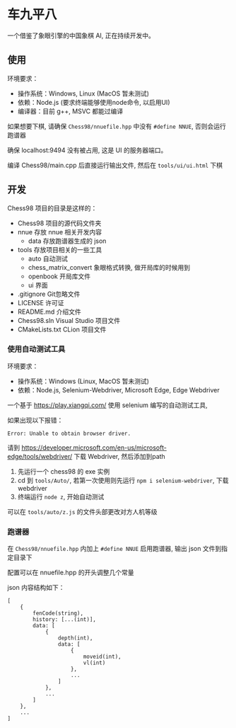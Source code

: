 # 车九平八

一个借鉴了象眼引擎的中国象棋 AI, 正在持续开发中。

## 使用

环境要求：
- 操作系统：Windows, Linux (MacOS 暂未测试)
- 依赖：Node.js (要求终端能够使用node命令, 以启用UI)
- 编译器：目前 g++, MSVC 都能过编译

如果想要下棋, 请确保 `Chess98/nnuefile.hpp` 中没有 `#define NNUE`, 否则会运行跑谱器

确保 localhost:9494 没有被占用, 这是 UI 的服务器端口。

编译 Chess98/main.cpp 后直接运行输出文件, 然后在 `tools/ui/ui.html` 下棋

## 开发

Chess98 项目的目录是这样的：

- Chess98 项目的源代码文件夹
- nnue 存放 nnue 相关开发内容
    - data 存放跑谱器生成的 json
- tools 存放项目相关的一些工具
    - auto 自动测试
    - chess_matrix_convert 象眼格式转换, 做开局库的时候用到
    - openbook 开局库文件
    - ui 界面
- .gitignore Git忽略文件
- LICENSE 许可证
- README.md 介绍文件
- Chess98.sln Visual Studio 项目文件
- CMakeLists.txt CLion 项目文件

### 使用自动测试工具

环境要求：
- 操作系统：Windows (Linux, MacOS 暂未测试)
- 依赖：Node.js, Selenium-Webdriver, Microsoft Edge, Edge Webdriver

一个基于 https://play.xiangqi.com/ 使用 selenium 编写的自动测试工具,

如果出现以下报错：

```
Error: Unable to obtain browser driver.
```

请到 https://developer.microsoft.com/en-us/microsoft-edge/tools/webdriver/ 下载 Webdriver, 然后添加到path

1. 先运行一个 chess98 的 exe 实例
2. cd 到 `tools/Auto/`, 若第一次使用则先运行 `npm i selenium-webdriver`, 下载 webdriver
3. 终端运行 `node z`, 开始自动测试

可以在 `tools/auto/z.js` 的文件头部更改对方人机等级

### 跑谱器

在 `Chess98/nnuefile.hpp` 内加上 `#define NNUE` 启用跑谱器, 输出 json 文件到指定目录下

配置可以在 nnuefile.hpp 的开头调整几个常量

json 内容结构如下：

```
[
    {
        fenCode(string),
        history: [...(int)],
        data: [
            {
                depth(int),
                data: [
                    {
                        moveid(int),
                        vl(int)
                    },
                    ...
                ]
            },
            ...
        ]
    },
    ...
]
```
